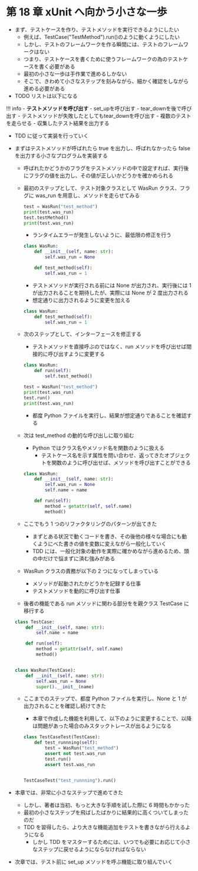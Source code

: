 # 第 18 章 xUnit へ向かう小さな一歩

-   まず、テストケースを作り、テストメソッドを実行できるようにしたい
    -   例えば、TestCase("TestMethod").run()のように動くようにしたい
    -   しかし、テストのフレームワークを作る瞬間には、テストのフレームワークはない
    -   つまり、テストケースを書くために使うフレームワークの為のテストケースを書く必要がある
    -   最初の小さな一歩は手作業で進めるしかない
    -   そこで、きわめて小さなステップを刻みながら、細かく確認をしながら進める必要がある
-   TODO リストは以下になる

<!-- prettier-ignore -->
!!! info 
    - **テストメソッドを呼び出す**
    - set_upを呼び出す
    - tear_downを後で呼び出す
    - テストメソッドが失敗したとしてもtear_downを呼び出す
    - 複数のテストを走らせる
    - 収集したテスト結果を出力する

-   TDD に従って実装を行っていく
-   まずはテストメソッドが呼ばれたら true を出力し、呼ばれなかったら false を出力する小さなプログラムを実装する

    -   呼ばれたかどうかのフラグをテストメソッドの中で設定すれば、実行後にフラグの値を出力し、その値が正しいかどうかを確かめられる
    -   最初のステップとして、テスト対象クラスとして WasRun クラス、フラグに was_run を用意し、メソッドを走らせてみる

        ```python
        test = WasRun("test_method")
        print(test.was_run)
        test.testMethod()
        print(test.was_run)
        ```

        -   ランタイムエラーが発生しないように、最低限の修正を行う

        ```python
        class WasRun:
            def __init__(self, name: str):
                self.was_run = None

            def test_method(self):
                self.was_run = 1
        ```

        -   テストメソッドが実行される前には None が出力され、実行後には 1 が出力されることを期待したが、実際には None が 2 度出力される
        -   想定通りに出力されるように変更を加える

        ```python
        class WasRun:
            def test_method(self):
                self.was_run = 1
        ```

    -   次のステップとして、インターフェースを修正する

        -   テストメソッドを直接呼ぶのではなく、run メソッドを呼び出せば間接的に呼び出すように変更する

        ```python
        class WasRun:
            def run(self):
                self.test_method()

        test = WasRun("test_method")
        print(test.was_run)
        test.run()
        print(test.was_run)
        ```

        -   都度 Python ファイルを実行し、結果が想定通りであることを確認する

    -   次は test_method の動的な呼び出しに取り組む

        -   Python ではクラス名やメソッド名を関数のように扱える
            -   テストケース名を示す属性を問い合わせ、返ってきたオブジェクトを関数のように呼び出せば、メソッドを呼び出すことができる

        ```python
        class WasRun:
            def __init__(self, name: str):
                self.was_run = None
                self.name = name

            def run(self):
                method = getattr(self, self.name)
                method()
        ```

    -   ここでもう 1 つのリファクタリングのパターンが出てきた
        -   まずとある状況で動くコードを書き、その後他の様々な場合にも動くようにべた書きの値を変数に変えながら一般化していく
        -   TDD には、一般化対象の動作を実際に確かめながら進めるため、頭の中だけで悩まずに済む強みがある
    -   WasRun クラスの責務が以下の 2 つになってしまっている
        -   メソッドが起動されたかどうかを記録する仕事
        -   テストメソッドを動的に呼び出す仕事
    -   後者の機能である run メソッドに関わる部分をを親クラス TestCase に移行する

    ```python
    class TestCase:
        def __init__(self, name: str):
            self.name = name

        def run(self):
            method = getattr(self, self.name)
            method()


    class WasRun(TestCase):
        def __init__(self, name: str):
            self.was_run = None
            super().__init__(name)
    ```

    -   ここまでのステップで、都度 Python ファイルを実行し、None と 1 が出力されることを確認し続けてきた

        -   本章で作成した機能を利用して、以下のように変更することで、以降は問題があった場合のみスタックトレースが出るようになる

        ```python
        class TestCaseTest(TestCase):
            def test_runnning(self):
                test = WasRun("test_method")
                assert not test.was_run
                test.run()
                assert test.was_run


        TestCaseTest("test_runnning").run()
        ```

-   本章では、非常に小さなステップで進めてきた

    -   しかし、著者は当初、もっと大きな手順を試した際に 6 時間もかかった
    -   最初の小さなステップを飛ばしたばかりに結果的に高くついてしまったのだ
    -   TDD を習得したら、より大きな機能追加をテストを書きながら行えるようになる
        -   しかし TDD をマスターするためには、いつでも必要にお応じて小さなステップに戻せるようにならなければならない

-   次章では、テスト前に set_up メソッドを呼ぶ機能に取り組んでいく
